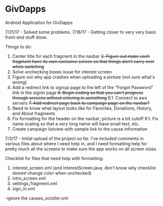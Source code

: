 # GivDapps
Android Application for GivDapps

7/21/17 - Solved some problems.
7/18/17 - Getting closer to very very basic front-end stuff done.

Things to do:
1. Center title for each fragment in the navbar
~~2. Figure out make each fragment have its own exclusive screen so that things don't carry over when switching~~
3. Solve unchecking boxes issue for interest screen
4. Figure out why app crashes when uploading a picture (not sure what's wrong)
5. Add a redirect link to signup page to the left of the "Forgot Password" link in the signin page
~~6. Begin coding so that you can't progress through screens without entering in something~~
6.1. Connect to aws servers
~~7. Add redirect page back to campaign page on the navbar?~~
8. Need to know what layout looks like for Favorites, Donations, History, and About fragments
9. Fix formatting for the header on the navbar; picture is a bit cutoff
9.1. Fix name scaling so that a very long name will have small text, etc.
10. Create campaign listview with sample link to the cause information



7/3/17 - Initial upload of the project so far. I've included comments in various files about where I need help in, and I need formatting help for pretty much all the screens to make sure the app works on all screen sizes. 

Checklist for files that need help with formatting:
1. interest_screen.xml (and InterestScreen.java, don't know why checklist doesnt change color when unchecked)
2. intro_screen.xml
3. settings_fragment.xml
4. sign_in.xml 

-ignore the causes_scroller.xml
